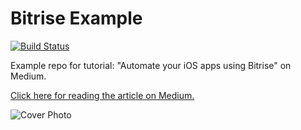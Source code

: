 # Bitrise Example

[![Build Status](https://app.bitrise.io/app/2411d821409bb36c/status.svg?token=7vVHfbD8Asw8IErj9RYQ-A)](https://app.bitrise.io/app/2411d821409bb36c)

Example repo for tutorial: "Automate your iOS apps using Bitrise" on Medium. 

[Click here for reading the article on Medium.](https://medium.com/flawless-app-stories/automate-your-ios-apps-using-bitrise-6ded1712842b)

![Cover Photo](https://cdn-images-1.medium.com/max/2000/1*kdKiTVpQJsA0zQIHkjlLbA.png)
